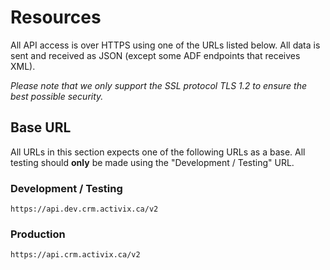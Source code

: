 # Resources

All API access is over HTTPS using one of the URLs listed below. All data is sent and received as JSON \(except some ADF endpoints that receives XML\).

_Please note that we only support the SSL protocol TLS 1.2 to ensure the best possible security._

## Base URL

All URLs in this section expects one of the following URLs as a base. All testing should **only** be made using the "Development / Testing" URL.

### Development / Testing

`https://api.dev.crm.activix.ca/v2`

### Production

`https://api.crm.activix.ca/v2`



